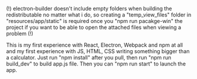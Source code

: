 (!) electron-builder doesn't include empty folders when building the redistributable no matter what i do, so creating a "temp_view_files" folder in 
"resources/app/static" is required once you "npm run pacakge-win" the project if you want to be able to open the attached files when viewing a problem (!) 

This is my first experience with React, Electron, Webpack and npm at all and my first experience with JS, HTML, CSS writing something bigger 
than a calculator. Just run "npm install" after you pull, then run "npm run build_dev" to build app.js file. Then you can "npm run start" to launch the app.